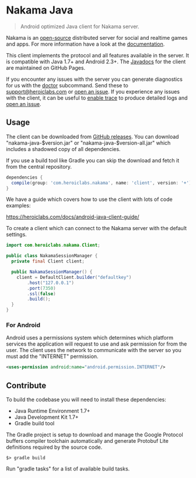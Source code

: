 Nakama Java
===========

> Android optimized Java client for Nakama server.

Nakama is an [open-source](https://github.com/heroiclabs/nakama) distributed server for social and realtime games and apps. For more information have a look at the [documentation](https://heroiclabs.com/docs/).

This client implements the protocol and all features available in the server. It is compatible with Java 1.7+ and Android 2.3+. The [Javadocs](https://heroiclabs.github.io/nakama-java/current/) for the client are maintained on GitHub Pages.

If you encounter any issues with the server you can generate diagnostics for us with the [doctor](https://heroiclabs.com/docs/install-server-cli/#doctor) subcommand. Send these to support@heroiclabs.com or [open an issue](https://github.com/heroiclabs/nakama/issues). If you experience any issues with the client, it can be useful to [enable trace](https://heroiclabs.com/docs/android-java-client-guide/#logs-and-errors) to produce detailed logs and [open an issue](https://github.com/heroiclabs/nakama-java/issues).

## Usage

The client can be downloaded from [GitHub releases](https://github.com/heroiclabs/nakama-java/releases). You can download "nakama-java-$version.jar" or "nakama-java-$version-all.jar" which includes a shadowed copy of all dependencies.

If you use a build tool like Gradle you can skip the download and fetch it from the central repository.

```groovy
dependencies {
  compile(group: 'com.heroiclabs.nakama', name: 'client', version: '+')
}
```

We have a guide which covers how to use the client with lots of code examples:

https://heroiclabs.com/docs/android-java-client-guide/

To create a client which can connect to the Nakama server with the default settings.

```java
import com.heroiclabs.nakama.Client;

public class NakamaSessionManager {
  private final Client client;

  public NakamaSessionManager() {
    client = DefaultClient.builder("defaultkey")
        .host("127.0.0.1")
        .port(7350)
        .ssl(false)
        .build();
  }
}
```

### For Android

Android uses a permissions system which determines which platform services the application will request to use and ask permission for from the user. The client uses the network to communicate with the server so you must add the "INTERNET" permission.

```xml
<uses-permission android:name="android.permission.INTERNET"/>
```

## Contribute

To build the codebase you will need to install these dependencies:

* Java Runtime Environment 1.7+
* Java Development Kit 1.7+
* Gradle build tool

The Gradle project is setup to download and manage the Google Protocol buffers compiler toolchain automatically and generate Protobuf Lite definitions required by the source code.

```
$> gradle build
```

Run "gradle tasks" for a list of available build tasks.

